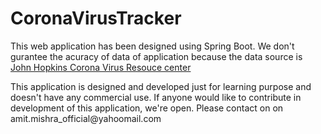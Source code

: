 # CoronaVirusTracker

This web application has been designed using Spring Boot. We don't gurantee the acuracy of data of application because the data source is <a href="https://github.com/CSSEGISandData/COVID-19">John Hopkins Corona Virus Resouce center</a>

<p>This application is designed and developed just for learning purpose and doesn't have any commercial use. If anyone would like to contribute in development of this application, we're open. Please contact on on amit.mishra_official@yahoomail.com</p>
